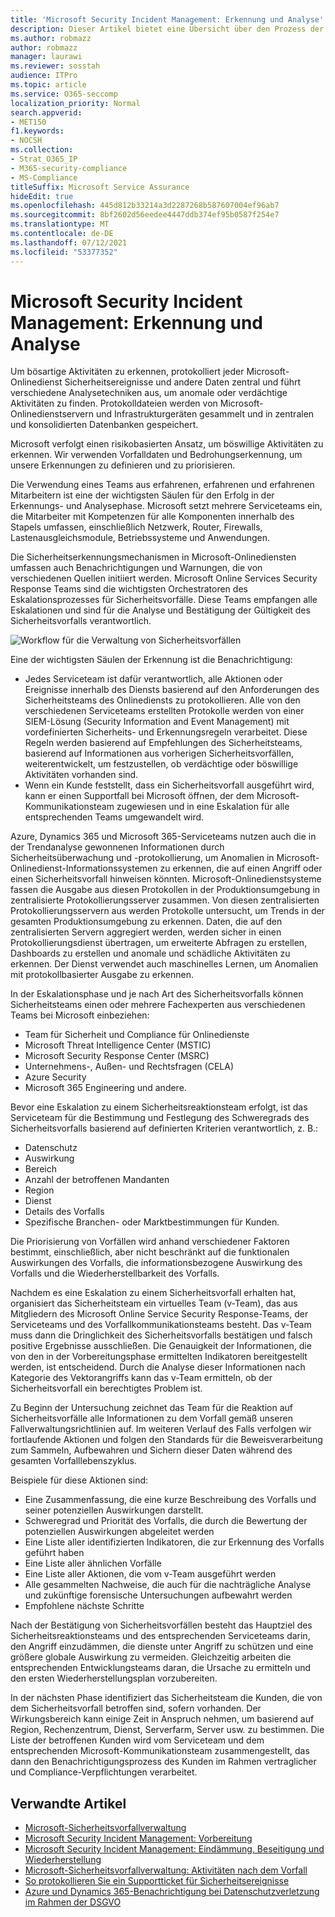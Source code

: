 ```yaml
---
title: 'Microsoft Security Incident Management: Erkennung und Analyse'
description: Dieser Artikel bietet eine Übersicht über den Prozess der Erkennung und Analyse von Sicherheitsvorfällen in Microsoft-Onlinediensten.
ms.author: robmazz
author: robmazz
manager: laurawi
ms.reviewer: sosstah
audience: ITPro
ms.topic: article
ms.service: O365-seccomp
localization_priority: Normal
search.appverid:
- MET150
f1.keywords:
- NOCSH
ms.collection:
- Strat_O365_IP
- M365-security-compliance
- MS-Compliance
titleSuffix: Microsoft Service Assurance
hideEdit: true
ms.openlocfilehash: 445d812b33214a3d2287268b587607004ef96ab7
ms.sourcegitcommit: 8bf2602d56eedee4447ddb374ef95b0587f254e7
ms.translationtype: MT
ms.contentlocale: de-DE
ms.lasthandoff: 07/12/2021
ms.locfileid: "53377352"
---
```

# <a name="microsoft-security-incident-management-detection-and-analysis"></a>Microsoft Security Incident Management: Erkennung und Analyse

Um bösartige Aktivitäten zu erkennen, protokolliert jeder Microsoft-Onlinedienst Sicherheitsereignisse und andere Daten zentral und führt verschiedene Analysetechniken aus, um anomale oder verdächtige Aktivitäten zu finden. Protokolldateien werden von Microsoft-Onlinedienstservern und Infrastrukturgeräten gesammelt und in zentralen und konsolidierten Datenbanken gespeichert.

Microsoft verfolgt einen risikobasierten Ansatz, um böswillige Aktivitäten zu erkennen. Wir verwenden Vorfalldaten und Bedrohungserkennung, um unsere Erkennungen zu definieren und zu priorisieren.

Die Verwendung eines Teams aus erfahrenen, erfahrenen und erfahrenen Mitarbeitern ist eine der wichtigsten Säulen für den Erfolg in der Erkennungs- und Analysephase. Microsoft setzt mehrere Serviceteams ein, die Mitarbeiter mit Kompetenzen für alle Komponenten innerhalb des Stapels umfassen, einschließlich Netzwerk, Router, Firewalls, Lastenausgleichsmodule, Betriebssysteme und Anwendungen.

Die Sicherheitserkennungsmechanismen in Microsoft-Onlinediensten umfassen auch Benachrichtigungen und Warnungen, die von verschiedenen Quellen initiiert werden. Microsoft Online Services Security Response Teams sind die wichtigsten Orchestratoren des Eskalationsprozesses für Sicherheitsvorfälle. Diese Teams empfangen alle Eskalationen und sind für die Analyse und Bestätigung der Gültigkeit des Sicherheitsvorfalls verantwortlich.

![Workflow für die Verwaltung von Sicherheitsvorfällen](../media/assurance-sim-workflow.png)

Eine der wichtigsten Säulen der Erkennung ist die Benachrichtigung:

- Jedes Serviceteam ist dafür verantwortlich, alle Aktionen oder Ereignisse innerhalb des Diensts basierend auf den Anforderungen des Sicherheitsteams des Onlinediensts zu protokollieren. Alle von den verschiedenen Serviceteams erstellten Protokolle werden von einer SIEM-Lösung (Security Information and Event Management) mit vordefinierten Sicherheits- und Erkennungsregeln verarbeitet. Diese Regeln werden basierend auf Empfehlungen des Sicherheitsteams, basierend auf Informationen aus vorherigen Sicherheitsvorfällen, weiterentwickelt, um festzustellen, ob verdächtige oder böswillige Aktivitäten vorhanden sind.
- Wenn ein Kunde feststellt, dass ein Sicherheitsvorfall ausgeführt wird, kann er einen Supportfall bei Microsoft öffnen, der dem Microsoft-Kommunikationsteam zugewiesen und in eine Eskalation für alle entsprechenden Teams umgewandelt wird.

Azure, Dynamics 365 und Microsoft 365-Serviceteams nutzen auch die in der Trendanalyse gewonnenen Informationen durch Sicherheitsüberwachung und -protokollierung, um Anomalien in Microsoft-Onlinedienst-Informationssystemen zu erkennen, die auf einen Angriff oder einen Sicherheitsvorfall hinweisen könnten. Microsoft-Onlinedienstsysteme fassen die Ausgabe aus diesen Protokollen in der Produktionsumgebung in zentralisierte Protokollierungsserver zusammen. Von diesen zentralisierten Protokollierungsservern aus werden Protokolle untersucht, um Trends in der gesamten Produktionsumgebung zu erkennen. Daten, die auf den zentralisierten Servern aggregiert werden, werden sicher in einen Protokollierungsdienst übertragen, um erweiterte Abfragen zu erstellen, Dashboards zu erstellen und anomale und schädliche Aktivitäten zu erkennen. Der Dienst verwendet auch maschinelles Lernen, um Anomalien mit protokollbasierter Ausgabe zu erkennen.

In der Eskalationsphase und je nach Art des Sicherheitsvorfalls können Sicherheitsteams einen oder mehrere Fachexperten aus verschiedenen Teams bei Microsoft einbeziehen:

- Team für Sicherheit und Compliance für Onlinedienste
- Microsoft Threat Intelligence Center (MSTIC)
- Microsoft Security Response Center (MSRC)
- Unternehmens-, Außen- und Rechtsfragen (CELA)
- Azure Security
- Microsoft 365 Engineering und andere.

Bevor eine Eskalation zu einem Sicherheitsreaktionsteam erfolgt, ist das Serviceteam für die Bestimmung und Festlegung des Schweregrads des Sicherheitsvorfalls basierend auf definierten Kriterien verantwortlich, z. B.:

- Datenschutz
- Auswirkung
- Bereich
- Anzahl der betroffenen Mandanten
- Region
- Dienst
- Details des Vorfalls
- Spezifische Branchen- oder Marktbestimmungen für Kunden.

Die Priorisierung von Vorfällen wird anhand verschiedener Faktoren bestimmt, einschließlich, aber nicht beschränkt auf die funktionalen Auswirkungen des Vorfalls, die informationsbezogene Auswirkung des Vorfalls und die Wiederherstellbarkeit des Vorfalls.

Nachdem es eine Eskalation zu einem Sicherheitsvorfall erhalten hat, organisiert das Sicherheitsteam ein virtuelles Team (v-Team), das aus Mitgliedern des Microsoft Online Service Security Response-Teams, der Serviceteams und des Vorfallkommunikationsteams besteht. Das v-Team muss dann die Dringlichkeit des Sicherheitsvorfalls bestätigen und falsch positive Ergebnisse ausschließen. Die Genauigkeit der Informationen, die von den in der Vorbereitungsphase ermittelten Indikatoren bereitgestellt werden, ist entscheidend. Durch die Analyse dieser Informationen nach Kategorie des Vektorangriffs kann das v-Team ermitteln, ob der Sicherheitsvorfall ein berechtigtes Problem ist.

Zu Beginn der Untersuchung zeichnet das Team für die Reaktion auf Sicherheitsvorfälle alle Informationen zu dem Vorfall gemäß unseren Fallverwaltungsrichtlinien auf. Im weiteren Verlauf des Falls verfolgen wir fortlaufende Aktionen und folgen den Standards für die Beweisverarbeitung zum Sammeln, Aufbewahren und Sichern dieser Daten während des gesamten Vorfalllebenszyklus.

Beispiele für diese Aktionen sind:

- Eine Zusammenfassung, die eine kurze Beschreibung des Vorfalls und seiner potenziellen Auswirkungen darstellt.
- Schweregrad und Priorität des Vorfalls, die durch die Bewertung der potenziellen Auswirkungen abgeleitet werden
- Eine Liste aller identifizierten Indikatoren, die zur Erkennung des Vorfalls geführt haben
- Eine Liste aller ähnlichen Vorfälle
- Eine Liste aller Aktionen, die vom v-Team ausgeführt werden
- Alle gesammelten Nachweise, die auch für die nachträgliche Analyse und zukünftige forensische Untersuchungen aufbewahrt werden
- Empfohlene nächste Schritte

Nach der Bestätigung von Sicherheitsvorfällen besteht das Hauptziel des Sicherheitsreaktionsteams und des entsprechenden Serviceteams darin, den Angriff einzudämmen, die dienste unter Angriff zu schützen und eine größere globale Auswirkung zu vermeiden. Gleichzeitig arbeiten die entsprechenden Entwicklungsteams daran, die Ursache zu ermitteln und den ersten Wiederherstellungsplan vorzubereiten.

In der nächsten Phase identifiziert das Sicherheitsteam die Kunden, die von dem Sicherheitsvorfall betroffen sind, sofern vorhanden. Der Wirkungsbereich kann einige Zeit in Anspruch nehmen, um basierend auf Region, Rechenzentrum, Dienst, Serverfarm, Server usw. zu bestimmen. Die Liste der betroffenen Kunden wird vom Serviceteam und dem entsprechenden Microsoft-Kommunikationsteam zusammengestellt, das dann den Benachrichtigungsprozess des Kunden im Rahmen vertraglicher und Compliance-Verpflichtungen verarbeitet.

## <a name="related-articles"></a>Verwandte Artikel

- [Microsoft-Sicherheitsvorfallverwaltung](assurance-security-incident-management.md)
- [Microsoft Security Incident Management: Vorbereitung](assurance-sim-preparation.md)
- [Microsoft Security Incident Management: Eindämmung, Beseitigung und Wiederherstellung](assurance-sim-containment-eradication-recovery.md)
- [Microsoft-Sicherheitsvorfallverwaltung: Aktivitäten nach dem Vorfall](assurance-sim-post-incident-activity.md)
- [So protokollieren Sie ein Supportticket für Sicherheitsereignisse](/azure/security/fundamentals/event-support-ticket)
- [Azure und Dynamics 365-Benachrichtigung bei Datenschutzverletzung im Rahmen der DSGVO](/compliance/regulatory/gdpr-breach-azure-dynamics)
